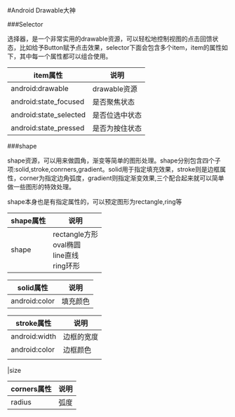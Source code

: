 #Android Drawable大神

###Selector

选择器，是一个非常实用的drawable资源，可以轻松地控制视图的点击回馈状态，比如给予Button赋予点击效果，selector下面会包含多个item，item的属性如下，其中每一个属性都可以组合使用。

|item属性|说明|
|--|--|
|android:drawable|drawable资源|
|android:state_focused|是否聚焦状态|
|android:state_selected|是否位选中状态|
|android:state_pressed|是否为按住状态|

###shape

shape资源，可以用来做圆角，渐变等简单的图形处理。shape分别包含四个子项:solid,stroke,conrners,gradient。solid用于指定填充效果，stroke则是边框属性，corner为指定边角弧度，gradient则指定渐变效果,三个配合起来就可以简单做一些图形的特效处理。

shape本身也是有指定属性的，可以预定图形为rectangle,ring等

|shape属性|说明|
|--|--|
|shape|rectangle方形<br/>oval椭圆<br/>line直线<br/>ring环形|

|solid属性|说明|
|--|--|
|android:color|填充颜色|


|stroke属性|说明|
|--|--|
|android:width|边框的宽度|
|android:color|边框颜色|
||

|size

|corners属性|说明|
|--|--|
|radius|弧度|





